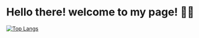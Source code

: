 # Hello there! welcome to my page! 👋👋
[![Top Langs](https://github-readme-stats.vercel.app/api/top-langs/?username=leosssssss&layout=compact)](https://github.com/leosssssss/github-readme-stats)
## 
